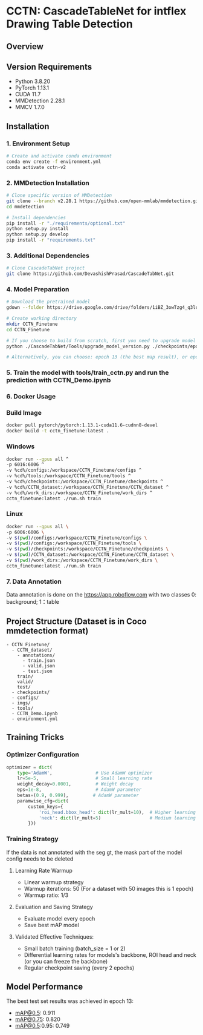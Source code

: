 # CCTN: CascadeTableNet for intflex Drawing Table Detection

## Overview

## Version Requirements
- Python 3.8.20
- PyTorch 1.13.1
- CUDA 11.7
- MMDetection 2.28.1
- MMCV 1.7.0

## Installation

### 1. Environment Setup
```bash
# Create and activate conda environment
conda env create -f environment.yml
conda activate cctn-v2
```

### 2. MMDetection Installation
```bash
# Clone specific version of MMDetection
git clone --branch v2.28.1 https://github.com/open-mmlab/mmdetection.git
cd mmdetection

# Install dependencies
pip install -r "./requirements/optional.txt"
python setup.py install
python setup.py develop
pip install -r "requirements.txt"
```

### 3. Additional Dependencies
```bash
# Clone CascadeTabNet project
git clone https://github.com/DevashishPrasad/CascadeTabNet.git
```

### 4. Model Preparation
```bash
# Download the pretrained model
gdown --folder https://drive.google.com/drive/folders/1iBZ_3owTzg4_q3luxaJ1EsWsiIMV3rqm?usp=drive_link

# Create working directory
mkdir CCTN_Finetune
cd CCTN_Finetune

# If you choose to build from scratch, first you need to upgrade model from original CascadeTabNet
python ./CascadeTabNet/Tools/upgrade_model_version.py ./checkpoints/epoch_36.pth ./checkpoints/epoch_36_v2.pth --num-classes 81

# Alternatively, you can choose: epoch 13 (the best map result), or epoch 20 (the latest result)
```

### 5. Train the model with tools/train_cctn.py and run the prediction with CCTN_Demo.ipynb

### 6. Docker Usage

### Build Image
```bash
docker pull pytorch/pytorch:1.13.1-cuda11.6-cudnn8-devel
docker build -t cctn_finetune:latest .
```

### Windows
```bash
docker run --gpus all ^
-p 6016:6006 ^
-v %cd%/configs:/workspace/CCTN_Finetune/configs ^
-v %cd%/tools:/workspace/CCTN_Finetune/tools ^
-v %cd%/checkpoints:/workspace/CCTN_Finetune/checkpoints ^
-v %cd%/CCTN_dataset:/workspace/CCTN_Finetune/CCTN_dataset ^
-v %cd%/work_dirs:/workspace/CCTN_Finetune/work_dirs ^
cctn_finetune:latest ./run.sh train
```

### Linux
```bash
docker run --gpus all \
-p 6006:6006 \
-v $(pwd)/configs:/workspace/CCTN_Finetune/configs \
-v $(pwd)/configs:/workspace/CCTN_Finetune/tools \
-v $(pwd)/checkpoints:/workspace/CCTN_Finetune/checkpoints \
-v $(pwd)/CCTN_dataset:/workspace/CCTN_Finetune/CCTN_dataset \
-v $(pwd)/work_dirs:/workspace/CCTN_Finetune/work_dirs \
cctn_finetune:latest ./run.sh train
```

### 7. Data Annotation
Data annotation is done on the https://app.roboflow.com with two classes 0: background; 1：table

## Project Structure (Dataset is in Coco mmdetection format)
```
- CCTN_Finetune/  
  - CCTN_dataset/       
    - annotations/
      - train.json
      - valid.json
      - test.json
    train/
    valid/
    test/
  - checkpoints/         
  - configs/            
  - imgs/                   
  - tools/              
  - CCTN_Demo.ipynb    
  - environment.yml    

```

## Training Tricks

### Optimizer Configuration
```python
optimizer = dict(
    type='AdamW',                # Use AdamW optimizer
    lr=5e-5,                     # Small learning rate
    weight_decay=0.0001,         # Weight decay
    eps=1e-8,                    # AdamW parameter
    betas=(0.9, 0.999),         # AdamW parameter
    paramwise_cfg=dict(
        custom_keys={
            'roi_head.bbox_head': dict(lr_mult=10),  # Higher learning rate for ROI head
            'neck': dict(lr_mult=5)                  # Medium learning rate for neck
        }))
```

### Training Strategy

If the data is not annotated with the seg gt, the mask part of the model config needs to be deleted

1. Learning Rate Warmup
   - Linear warmup strategy
   - Warmup iterations: 50 (For a dataset with 50 images this is 1 epoch)
   - Warmup ratio: 1/3

2. Evaluation and Saving Strategy
   - Evaluate model every epoch
   - Save best mAP model

3. Validated Effective Techniques:
   - Small batch training (batch_size = 1 or 2)
   - Differential learning rates for models's backbone, ROI head and neck (or you can freeze the backbone)
   - Regular checkpoint saving (every 2 epochs)

## Model Performance
The best test set results was achieved in epoch 13:
- mAP@0.5: 0.911
- mAP@0.75: 0.820
- mAP@0.5:0.95: 0.749

